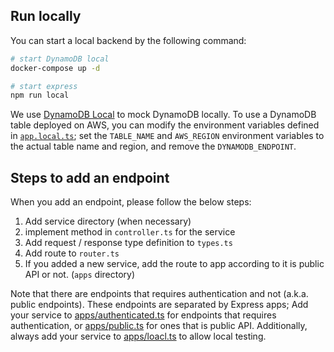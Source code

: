 ## Run locally
You can start a local backend by the following command:

```sh
# start DynamoDB local
docker-compose up -d

# start express
npm run local
```

We use [DynamoDB Local](https://docs.aws.amazon.com/amazondynamodb/latest/developerguide/DynamoDBLocal.html) to mock DynamoDB locally. To use a DynamoDB table deployed on AWS, you can modify the environment variables defined in [`app.local.ts`](app.local.ts); set the `TABLE_NAME` and `AWS_REGION` environment variables to the actual table name and region, and remove the `DYNAMODB_ENDPOINT`. 

## Steps to add an endpoint
When you add an endpoint, please follow the below steps:

1. Add service directory (when necessary)
2. implement method in `controller.ts` for the service
3. Add request / response type definition to `types.ts`
4. Add route to `router.ts`
5. If you added a new service, add the route to app according to it is public API or not. (`apps` directory)

Note that there are endpoints that requires authentication and not (a.k.a. public endpoints).
These endpoints are separated by Express apps; Add your service to [apps/authenticated.ts](apps/authenticated.ts) for endpoints that requires authentication, or [apps/public.ts](apps/public.ts) for ones that is public API. Additionally, always add your service to [apps/loacl.ts](apps/local.ts) to allow local testing.